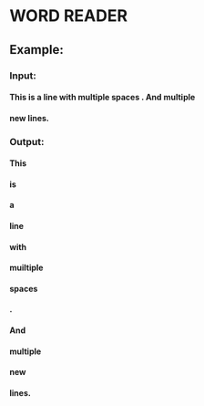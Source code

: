 # WORD READER
## Example:
### Input:
#### This is a line with multiple     spaces   . And multiple
####
####
#### new       lines.
### Output:
#### This
#### is
#### a  
#### line  
#### with  
#### muiltiple  
#### spaces  
#### .
#### And
#### multiple
#### new
#### lines.
